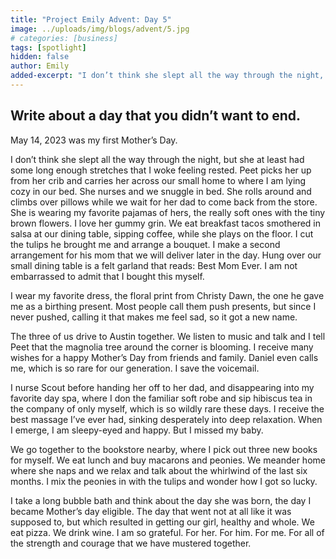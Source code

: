 ```yaml
---
title: "Project Emily Advent: Day 5"
image: ../uploads/img/blogs/advent/5.jpg
# categories: [business]
tags: [spotlight]
hidden: false
author: Emily
added-excerpt: "I don’t think she slept all the way through the night, but she at least had some long enough stretches that I woke feeling rested. Peet picks her up from her crib and carries her across our small home to where I am lying cozy in our bed. She nurses and we snuggle in bed. She rolls around and climbs over pillows while we wait for her dad to come back from the store. She is wearing my favorite pajamas of hers, the really soft ones with the tiny brown flowers."
---
```


<style> em {color: black;} p a {color: #f0506e;}</style>

## Write about a day that you didn’t want to end.

May 14, 2023 was my first Mother’s Day.

I don’t think she slept all the way through the night, but she at least had some long enough stretches that I woke feeling rested. Peet picks her up from her crib and carries her across our small home to where I am lying cozy in our bed. She nurses and we snuggle in bed. She rolls around and climbs over pillows while we wait for her dad to come back from the store. She is wearing my favorite pajamas of hers, the really soft ones with the tiny brown flowers. I love her gummy grin. We eat breakfast tacos smothered in salsa at our dining table, sipping coffee, while she plays on the floor. I cut the tulips he brought me and arrange a bouquet. I make a second arrangement for his mom that we will deliver later in the day. Hung over our small dining table is a felt garland that reads: Best Mom Ever. I am not embarrassed to admit that I bought this myself.

I wear my favorite dress, the floral print from Christy Dawn, the one he gave me as a birthing present. Most people call them push presents, but since I never pushed, calling it that makes me feel sad, so it got a new name.

The three of us drive to Austin together. We listen to music and talk and I tell Peet that the magnolia tree around the corner is blooming. I receive many wishes for a happy Mother’s Day from friends and family. Daniel even calls me, which is so rare for our generation. I save the voicemail.

I nurse Scout before handing her off to her dad, and disappearing into my favorite day spa, where I don the familiar soft robe and sip hibiscus tea in the company of only myself, which is so wildly rare these days. I receive the best massage I’ve ever had, sinking desperately into deep relaxation. When I emerge, I am sleepy-eyed and happy. But I missed my baby.

We go together to the bookstore nearby, where I pick out three new books for myself. We eat lunch and buy macarons and peonies. We meander home where she naps and we relax and talk about the whirlwind of the last six months. I mix the peonies in with the tulips and wonder how I got so lucky.

I take a long bubble bath and think about the day she was born, the day I became Mother’s day eligible. The day that went not at all like it was supposed to, but which resulted in getting our girl, healthy and whole. We eat pizza. We drink wine. I am so grateful. For her. For him. For me. For all of the strength and courage that we have mustered together.

